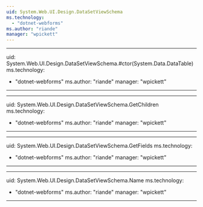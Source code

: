 ```yaml
---
uid: System.Web.UI.Design.DataSetViewSchema
ms.technology: 
  - "dotnet-webforms"
ms.author: "riande"
manager: "wpickett"
---
```


---
uid: System.Web.UI.Design.DataSetViewSchema.#ctor(System.Data.DataTable)
ms.technology: 
  - "dotnet-webforms"
ms.author: "riande"
manager: "wpickett"
---

---
uid: System.Web.UI.Design.DataSetViewSchema.GetChildren
ms.technology: 
  - "dotnet-webforms"
ms.author: "riande"
manager: "wpickett"
---

---
uid: System.Web.UI.Design.DataSetViewSchema.GetFields
ms.technology: 
  - "dotnet-webforms"
ms.author: "riande"
manager: "wpickett"
---

---
uid: System.Web.UI.Design.DataSetViewSchema.Name
ms.technology: 
  - "dotnet-webforms"
ms.author: "riande"
manager: "wpickett"
---
